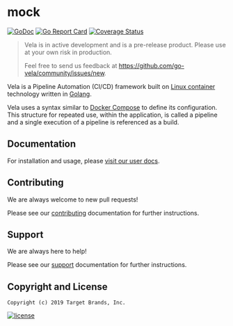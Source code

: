 # mock

[![GoDoc](https://godoc.org/github.com/go-vela/mock?status.svg)](https://godoc.org/github.com/go-vela/mock)
[![Go Report Card](https://goreportcard.com/badge/go-vela/mock)](https://goreportcard.com/report/go-vela/mock)
[![Coverage Status](https://coveralls.io/repos/github/go-vela/mock/badge.svg?branch=master)](https://coveralls.io/github/go-vela/mock?branch=master)

> Vela is in active development and is a pre-release product. Please use at your own risk in production.
>
> Feel free to send us feedback at https://github.com/go-vela/community/issues/new.

Vela is a Pipeline Automation (CI/CD) framework built on [Linux container](https://linuxcontainers.org/) technology written in [Golang](https://golang.org/).

Vela uses a syntax similar to [Docker Compose](https://docs.docker.com/compose/) to define its configuration. This structure for repeated use, within the application, is called a pipeline and a single execution of a pipeline is referenced as a build.

## Documentation

For installation and usage, please [visit our user docs](https://go-vela.github.io/docs).

## Contributing

We are always welcome to new pull requests!

Please see our [contributing](CONTRIBUTING.md) documentation for further instructions.

## Support

We are always here to help!

Please see our [support](SUPPORT.md) documentation for further instructions.

## Copyright and License

```
Copyright (c) 2019 Target Brands, Inc.
```

[![license](https://img.shields.io/crates/l/gl.svg)](LICENSE)
